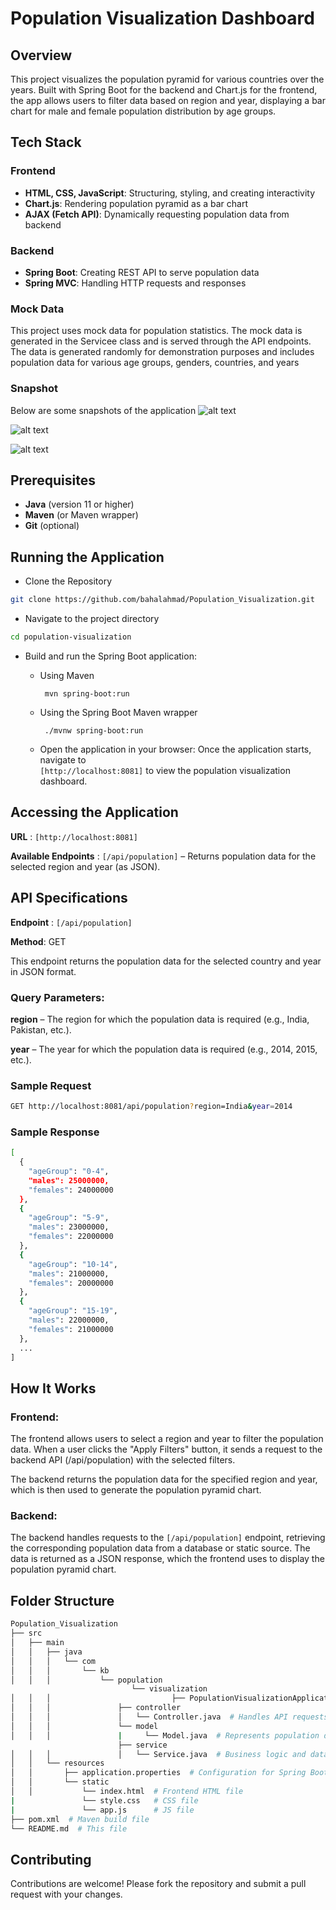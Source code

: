 # Population Visualization Dashboard

## Overview
This project visualizes the population pyramid for various countries over the years. Built with Spring Boot for the backend and Chart.js for the frontend, the app allows users to filter data based on region and year, displaying a bar chart for male and female population distribution by age groups.

## Tech Stack

### Frontend
- **HTML, CSS, JavaScript**: Structuring, styling, and creating interactivity
- **Chart.js**: Rendering population pyramid as a bar chart
- **AJAX (Fetch API)**: Dynamically requesting population data from backend

### Backend
- **Spring Boot**: Creating REST API to serve population data
- **Spring MVC**: Handling HTTP requests and responses

### Mock Data
This project uses mock data for population statistics. The mock data is generated in the Servicee class and is served through the  API endpoints. The data is generated randomly for demonstration purposes and includes population data for various age groups, genders, countries, and years

### Snapshot 
Below are some snapshots of the application
![alt text](images/snippets_image01.png)


![alt text](images/snippets_image02.png)



![alt text](images/snippets_image_03.png)

## Prerequisites
- **Java** (version 11 or higher)
- **Maven** (or Maven wrapper)
- **Git** (optional)

## Running the Application

* Clone the Repository
```bash
git clone https://github.com/bahalahmad/Population_Visualization.git
```
* Navigate to the project directory
```bash
cd population-visualization
```
* Build and run the Spring Boot application:
  * Using Maven

         mvn spring-boot:run
  * Using the Spring Boot Maven wrapper

         ./mvnw spring-boot:run
    
  * Open the application in your browser: Once the application starts, navigate to  
`[http://localhost:8081]`  to view the population visualization dashboard.

## Accessing the Application

**URL** : `[http://localhost:8081]`

**Available Endpoints** :
`[/api/population]` – Returns population data for the selected region and year (as JSON).

## API Specifications

**Endpoint** : `[/api/population]`

**Method**: GET

This endpoint returns the population data for the selected country and year in JSON format.

### Query Parameters:

**region**  – The region for which the population data is required (e.g., India, Pakistan, etc.).

**year**  – The year for which the population data is required (e.g., 2014, 2015, etc.).

### Sample Request

```bash
GET http://localhost:8081/api/population?region=India&year=2014
```
### Sample Response

```bash
[
  {
    "ageGroup": "0-4",
    "males": 25000000,
    "females": 24000000
  },
  {
    "ageGroup": "5-9",
    "males": 23000000,
    "females": 22000000
  },
  {
    "ageGroup": "10-14",
    "males": 21000000,
    "females": 20000000
  },
  {
    "ageGroup": "15-19",
    "males": 22000000,
    "females": 21000000
  },
  ...
]
```
## How It Works
###  Frontend:
The frontend allows users to select a region and year to filter the population data.
When a user clicks the "Apply Filters" button, it sends a request to the backend API (/api/population) with the selected filters.

The backend returns the population data for the specified region and year, which is then used to generate the population pyramid chart.

### Backend:
The backend handles requests to the `[/api/population]` endpoint, retrieving the corresponding population data from a database or static source.
The data is returned as a JSON response, which the frontend uses to display the population pyramid chart.


## Folder Structure

```bash
Population_Visualization
├── src
│   ├── main
│   │   ├── java
│   │   │   └── com
│   │   │       └── kb
│   │   │           └── population
                           └── visualization
│   │   │                           ├── PopulationVisualizationApplication.java  # Main Spring Boot application
│   │   │               ├── controller
│   │   │               │   └── Controller.java  # Handles API requests
│   │   │               └── model
│   │   │               |     └── Model.java  # Represents population data
                        ├── service
│   │   │               │   └── Service.java  # Business logic and data processing
│   │   └── resources
│   │       ├── application.properties  # Configuration for Spring Boot
│   │       └── static
│   │           └── index.html  # Frontend HTML file
|               └── style.css   # CSS file 
|               └── app.js      # JS file
├── pom.xml  # Maven build file
└── README.md  # This file
```

## Contributing
Contributions are welcome! Please fork the repository and submit a pull request with your changes.
      
      

